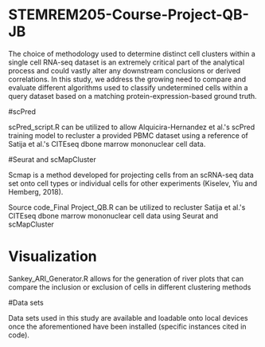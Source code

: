 # STEMREM205-Course-Project-QB-JB

The choice of methodology used to determine distinct cell clusters within a single cell RNA-seq dataset is an extremely critical part of the analytical process and could vastly alter any downstream conclusions or derived correlations. In this study, we address the growing need to compare and evaluate different algorithms used to classify undetermined cells within a query dataset based on a matching protein-expression-based ground truth.

#scPred 

scPred_script.R can be utilized to allow Alquicira-Hernandez et al.'s scPred training model to recluster a provided PBMC dataset using a reference of Satija et al.'s CITEseq dbone marrow mononuclear cell data.

#Seurat and scMapCluster

Scmap is a method developed for projecting cells from an scRNA-seq data set onto cell types or individual cells for other experiments (Kiselev, Yiu and Hemberg, 2018).


Source code_Final Project_QB.R can be utilized to recluster Satija et al.'s CITEseq dbone marrow mononuclear cell data using Seurat and scMapCluster

# Visualization

Sankey_ARI_Generator.R allows for the generation of river plots that can compare the inclusion or exclusion of cells in different clustering methods


#Data sets

Data sets used in this study are available and loadable onto local devices once the aforementioned have been installed (specific instances cited in code).

